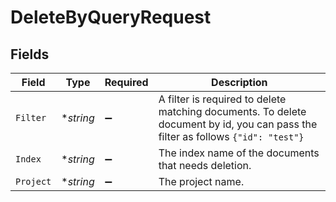 # DeleteByQueryRequest


## Fields

| Field                                                                                                                                | Type                                                                                                                                 | Required                                                                                                                             | Description                                                                                                                          |
| ------------------------------------------------------------------------------------------------------------------------------------ | ------------------------------------------------------------------------------------------------------------------------------------ | ------------------------------------------------------------------------------------------------------------------------------------ | ------------------------------------------------------------------------------------------------------------------------------------ |
| `Filter`                                                                                                                             | **string*                                                                                                                            | :heavy_minus_sign:                                                                                                                   | A filter is required to delete matching documents. To delete document by id, you can pass the filter as follows ```{"id": "test"}``` |
| `Index`                                                                                                                              | **string*                                                                                                                            | :heavy_minus_sign:                                                                                                                   | The index name of the documents that needs deletion.                                                                                 |
| `Project`                                                                                                                            | **string*                                                                                                                            | :heavy_minus_sign:                                                                                                                   | The project name.                                                                                                                    |